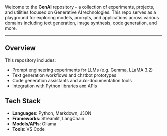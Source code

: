 Welcome to the **GenAI** repository – a collection of experiments, projects, and utilities focused on Generative AI technologies. This repo serves as a playground for exploring models, prompts, and applications across various domains including text generation, image synthesis, code generation, and more.

---

## Overview

This repository includes:

- Prompt engineering experiments for LLMs (e.g. Gemma, LLaMA 3.2)
- Text generation workflows and chatbot prototypes
- Code generation assistants and auto-documentation tools
- Integration with Python libraries and APIs


## Tech Stack

- **Languages**: Python, Markdown, JSON
- **Frameworks**: Streamlit, LangChain
- **Models/APIs**: Ollama
- **Tools**: VS Code
